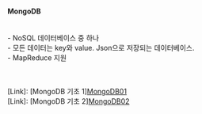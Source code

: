 #### MongoDB
<br>
- NoSQL 데이터베이스 중 하나 <br>
- 모든 데이터는 key와 value. Json으로 저장되는 데이터베이스. <br>
- MapReduce 지원 <br>
<br> <br>

[Link]: [MongoDB 기초 1][MongoDB01](./MongoDB1.pdf) <br>
[Link]: [MongoDB 기초 2][MongoDB02](./MongoDB02.pdf)
